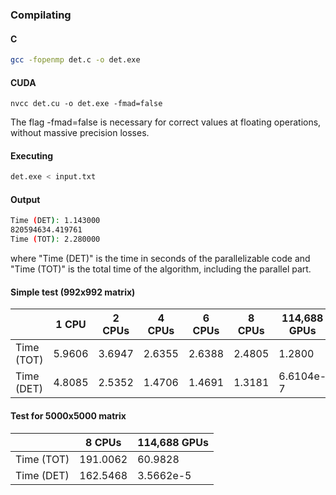 ### Compilating

#### C

```bash
gcc -fopenmp det.c -o det.exe
```

#### CUDA

```
nvcc det.cu -o det.exe -fmad=false
```

The flag -fmad=false is necessary for correct values at floating operations, without massive precision losses.

#### Executing

```bash
det.exe < input.txt
```

#### Output

```bash
Time (DET): 1.143000
820594634.419761
Time (TOT): 2.280000
```

where "Time (DET)" is the time in seconds of the parallelizable code and "Time (TOT)" is the total time of the algorithm, including the parallel part.

#### Simple test (992x992 matrix)

|            | 1 CPU  | 2 CPUs | 4 CPUs | 6 CPUs | 8 CPUs | 114,688 GPUs |
| ---------- | ------ | ------ | ------ | ------ | ------ | ------------ |
| Time (TOT) | 5.9606 | 3.6947 | 2.6355 | 2.6388 | 2.4805 | 1.2800       |
| Time (DET) | 4.8085 | 2.5352 | 1.4706 | 1.4691 | 1.3181 | 6.6104e-7    |

#### Test for 5000x5000 matrix

|            | 8 CPUs   | 114,688 GPUs |
| ---------- | -------- | ------------ |
| Time (TOT) | 191.0062 | 60.9828      |
| Time (DET) | 162.5468 | 3.5662e-5    |
